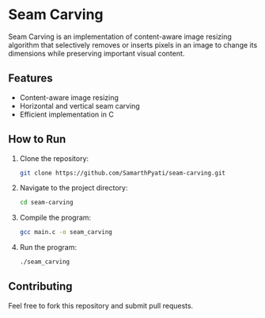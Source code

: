 # Seam Carving

Seam Carving is an implementation of content-aware image resizing algorithm that selectively removes or inserts pixels in an image to change its dimensions while preserving important visual content.

## Features

- Content-aware image resizing
- Horizontal and vertical seam carving
- Efficient implementation in C

## How to Run

1. Clone the repository:
   ```sh
   git clone https://github.com/SamarthPyati/seam-carving.git
   ```
2. Navigate to the project directory:
   ```sh
   cd seam-carving
   ```
3. Compile the program:
   ```sh
   gcc main.c -o seam_carving
   ```
4. Run the program:
   ```sh
   ./seam_carving
   ```

## Contributing

Feel free to fork this repository and submit pull requests. 
